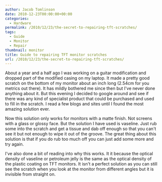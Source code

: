 ```yaml
---
author: Jacob Tomlinson
date: 2010-12-23T00:00:00+00:00
categories:
  - Hardware
permalink: /2010/12/23/the-secret-to-repairing-tft-scratches/
tags:
  - Guide
  - Monitor
  - Repair
thumbnail: monitor
title: Guide to repairing TFT monitor scratches
url: /2010/12/23/the-secret-to-repairing-tft-scratches/
---
```


About a year and a half ago I was working on a guitar modification and dropped part of the modified casing on my laptop. It made a pretty good scratch on the bottom of my monitor about an inch long (2.54cm for you metrics out there). It has mildly bothered me since then but I've never done anything about it. But this evening I decided to google around and see if there was any kind of specialist product that could be purchased and used to fill in the scratch. I read a few blogs and sites until I found the most amazing solution ever.

Now this solution only works for monitors with a matte finish. Not screens with a glass or glossy face. But the solution I have used is vaseline. Just rub some into the scratch and get a tissue and dab off enough so that you can't see it but not enough to wipe it out of the groove. The great thing about this solution is that if you do rub too much off you can just add some more and try again.

I've also done a bit of reading into why this works. It it because the optical density of vaseline or petroleum jelly is the same as the optical density of the plastic coating on TFT monitors. It isn't a perfect solution as you can still see the scratch when you look at the monitor from different angles but it is invisible from straight on.
